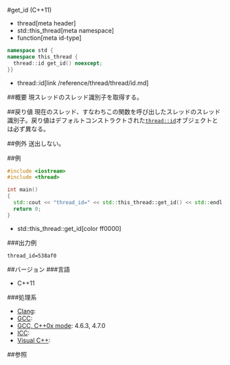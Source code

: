 #get_id (C++11)
* thread[meta header]
* std::this_thread[meta namespace]
* function[meta id-type]

```cpp
namespace std {
namespace this_thread {
  thread::id get_id() noexcept;
}}
```
* thread::id[link /reference/thread/thread/id.md]


##概要
現スレッドのスレッド識別子を取得する。


##戻り値
現在のスレッド、すなわちこの関数を呼び出したスレッドのスレッド識別子。戻り値はデフォルトコンストラクトされた[`thread::id`](/reference/thread/thread/id.md)オブジェクトとは必ず異なる。


##例外
送出しない。


##例
```cpp
#include <iostream>
#include <thread>

int main()
{
  std::cout << "thread_id=" << std::this_thread::get_id() << std::endl;
  return 0;
}
```
* std::this_thread::get_id[color ff0000]

###出力例
```
thread_id=538af0
```

##バージョン
###言語
- C++11

###処理系
- [Clang](/implementation.md#clang):
- [GCC](/implementation.md#gcc):
- [GCC, C++0x mode](/implementation.md#gcc): 4.6.3, 4.7.0
- [ICC](/implementation.md#icc):
- [Visual C++](/implementation.md#visual_cpp):


##参照
